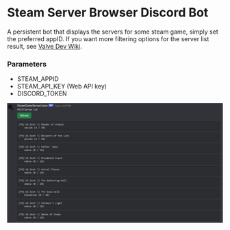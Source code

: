 # Steam Server Browser Discord Bot

A persistent bot that displays the servers for some steam game, simply set the preferred appID.
If you want more filtering options for the server list result, see [Valve Dev Wiki](https://developer.valvesoftware.com/wiki/Master_Server_Query_Protocol#Game_server_to_master_server).

### Parameters
* STEAM_APPID
* STEAM_API_KEY (Web API key)
* DISCORD_TOKEN

![Discord Bot Steam Server Browser Listing](./preview.png)
